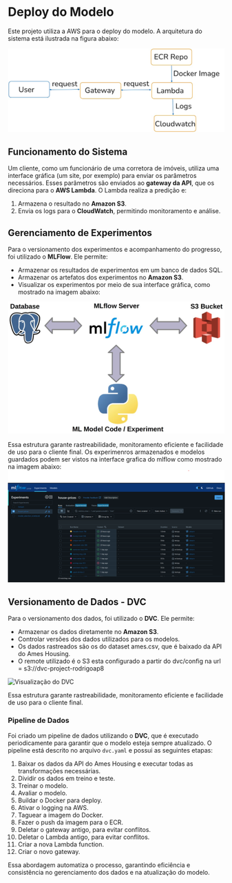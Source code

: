 # Deploy do Modelo

Este projeto utiliza a AWS para o deploy do modelo. A arquitetura do sistema está ilustrada na figura abaixo:

![Organização do projeto](img/aws_infra.jpeg)

## Funcionamento do Sistema

Um cliente, como um funcionário de uma corretora de imóveis, utiliza uma interface gráfica (um site, por exemplo) para enviar os parâmetros necessários. Esses parâmetros são enviados ao **gateway da API**, que os direciona para o **AWS Lambda**. O Lambda realiza a predição e:

1. Armazena o resultado no **Amazon S3**.
2. Envia os logs para o **CloudWatch**, permitindo monitoramento e análise.

## Gerenciamento de Experimentos

Para o versionamento dos experimentos e acompanhamento do progresso, foi utilizado o **MLFlow**. Ele permite:

- Armazenar os resultados de experimentos em um banco de dados SQL.
- Armazenar os artefatos dos experimentos no **Amazon S3**.
- Visualizar os experimentos por meio de sua interface gráfica, como mostrado na imagem abaixo:

![Visualização do MLFlow](img/infra.jpeg)

Essa estrutura garante rastreabilidade, monitoramento eficiente e facilidade de uso para o cliente final. Os experimenros armazenados e modelos guardados podem ser vistos na interface grafica do mlflow como mostrado na imagem abaixo:
![Visualização do MLFlow](img/Mlflow.png)

## Versionamento de Dados - DVC

Para o versionamento dos dados, foi utilizado o **DVC**. Ele permite:

- Armazenar os dados diretamente no **Amazon S3**.
- Controlar versões dos dados utilizados para os modelos.
- Os dados rastreados são os do dataset ames.csv, que é baixado da API do Ames Housing.
- O remote utilizado é o S3 esta configurado a partir do dvc/config na url = s3://dvc-project-rodrigoap8

![Visualização do DVC](img/dvc.jpeg)

Essa estrutura garante rastreabilidade, monitoramento eficiente e facilidade de uso para o cliente final.

### Pipeline de Dados

Foi criado um pipeline de dados utilizando o **DVC**, que é executado periodicamente para garantir que o modelo esteja sempre atualizado. O pipeline está descrito no arquivo `dvc.yaml` e possui as seguintes etapas:

1. Baixar os dados da API do Ames Housing e executar todas as transformações necessárias.
2. Dividir os dados em treino e teste.
3. Treinar o modelo.
4. Avaliar o modelo.
5. Buildar o Docker para deploy.
6. Ativar o logging na AWS.
7. Taguear a imagem do Docker.
8. Fazer o push da imagem para o ECR.
9. Deletar o gateway antigo, para evitar conflitos.
10. Deletar o Lambda antigo, para evitar conflitos.
11. Criar a nova Lambda function.
12. Criar o novo gateway.

Essa abordagem automatiza o processo, garantindo eficiência e consistência no gerenciamento dos dados e na atualização do modelo.
